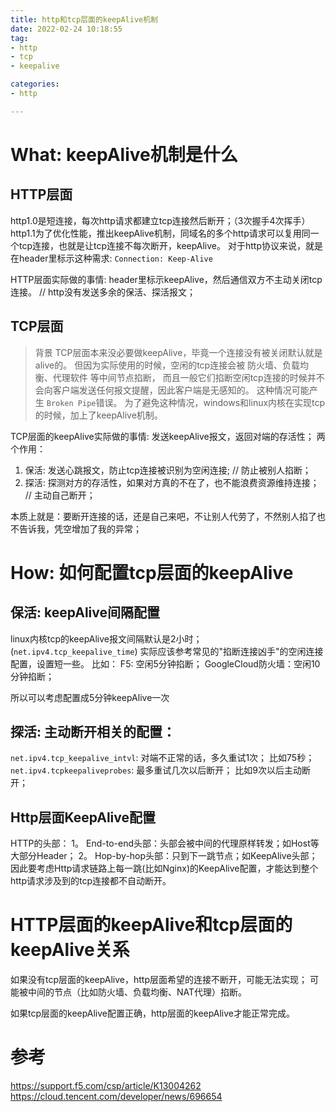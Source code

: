```yaml
---
title: http和tcp层面的keepAlive机制
date: 2022-02-24 10:18:55
tag:
- http
- tcp
- keepalive

categories: 
- http

---
```


# What: keepAlive机制是什么
## HTTP层面
http1.0是短连接，每次http请求都建立tcp连接然后断开；（3次握手4次挥手）
http1.1为了优化性能，推出keepAlive机制，同域名的多个http请求可以复用同一个tcp连接，也就是让tcp连接不每次断开，keepAlive。
对于http协议来说，就是在header里标示这种需求: `Connection: Keep-Alive`

HTTP层面实际做的事情: header里标示keepAlive，然后通信双方不主动关闭tcp连接。
// http没有发送多余的保活、探活报文；

## TCP层面
> 背景
TCP层面本来没必要做keepAlive，毕竟一个连接没有被关闭默认就是alive的。
但因为实际使用的时候，空闲的tcp连接会被 防火墙、负载均衡、代理软件 等中间节点掐断，
而且一般它们掐断空闲tcp连接的时候并不会向客户端发送任何报文提醒，因此客户端是无感知的。
这种情况可能产生 `Broken Pipe`错误。
为了避免这种情况，windows和linux内核在实现tcp的时候，加上了keepAlive机制。

TCP层面的keepAlive实际做的事情: 发送keepAlive报文，返回对端的存活性；
两个作用：
1. 保活: 发送心跳报文，防止tcp连接被识别为空闲连接; // 防止被别人掐断；
2. 探活: 探测对方的存活性，如果对方真的不在了，也不能浪费资源维持连接； // 主动自己断开；

本质上就是：要断开连接的话，还是自己来吧，不让别人代劳了，不然别人掐了也不告诉我，凭空增加了我的异常；



# How: 如何配置tcp层面的keepAlive
## 保活: keepAlive间隔配置
linux内核tcp的keepAlive报文间隔默认是2小时； (`net.ipv4.tcp_keepalive_time`)
实际应该参考常见的"掐断连接凶手"的空闲连接配置，设置短一些。
比如：
F5: 空闲5分钟掐断；
GoogleCloud防火墙：空闲10分钟掐断；

所以可以考虑配置成5分钟keepAlive一次

## 探活: 主动断开相关的配置：
`net.ipv4.tcp_keepalive_intvl`: 对端不正常的话，多久重试1次； 比如75秒；
`net.ipv4.tcpkeepaliveprobes`: 最多重试几次以后断开； 比如9次以后主动断开；

## Http层面KeepAlive配置
HTTP的头部：
1。 End-to-end头部：头部会被中间的代理原样转发；如Host等大部分Header；
2。 Hop-by-hop头部：只到下一跳节点；如KeepAlive头部；
因此要考虑Http请求链路上每一跳(比如Nginx)的KeepAlive配置，才能达到整个http请求涉及到的tcp连接都不自动断开。

# HTTP层面的keepAlive和tcp层面的keepAlive关系
如果没有tcp层面的keepAlive，http层面希望的连接不断开，可能无法实现；
可能被中间的节点（比如防火墙、负载均衡、NAT代理）掐断。

如果tcp层面的keepAlive配置正确，http层面的keepAlive才能正常完成。

# 参考
https://support.f5.com/csp/article/K13004262
https://cloud.tencent.com/developer/news/696654


